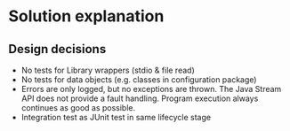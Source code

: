 # Solution explanation

## Design decisions

- No tests for Library wrappers (stdio & file read)
- No tests for data objects (e.g. classes in configuration package)
- Errors are only logged, but no exceptions are thrown.
  The Java Stream API does not provide a fault handling.
  Program execution always continues as good as possible.
- Integration test as JUnit test in same lifecycle stage
